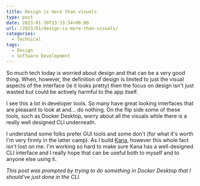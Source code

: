 ```yaml
---
title: Design is more than visuals
type: post
date: 2023-01-30T13:33:54+00:00
url: /2023/01/design-is-more-than-visuals/
categories:
  - Technical
tags:
  - Design
  - Software Development
---
```


So much tech today is worried about design and that can be a very good thing. When, however, the definition of design is limited to just the visual aspects of the interface (ie it looks pretty) then the focus on design isn't just wasted but could be actively harmful to the app itself.

I see this a lot in developer tools. So many have great looking interfaces that are pleasant to look at and... do nothing. On the flip side some of these tools, such as Docker Desktop, worry about all the visuals while there is a really well designed CLI underneath.

I understand some folks prefer GUI tools and some don't (for what it's worth I'm very firmly in the latter camp). As I build [Kana][1], however this whole fact isn't lost on me. I'm working so hard to make sure Kana has a well-designed CLI interface and I really hope that can be useful both to myself and to anyone else using it.

_This post was prompted by trying to do something in Docker Desktop that I should've just done in the CLI._

 [1]: https://github.com/ChrisWiegman/kana/